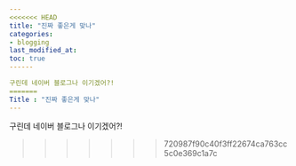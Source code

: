```yaml
---
<<<<<<< HEAD
title: "진짜 좋은게 맞나"
categories:
- blogging
last_modified_at: 
toc: true
------

구린데 네이버 블로그나 이기겠어?!
=======
Title : "진짜 좋은게 맞나"
---
```


구린데 네이버 블로그나 이기겠어?!
>>>>>>> 720987f90c40f3ff22674ca763cc5c0e369c1a7c

